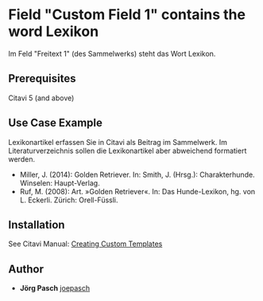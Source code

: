 # Field "Custom Field 1" contains the word Lexikon

Im Feld "Freitext 1" (des Sammelwerks) steht das Wort Lexikon.

## Prerequisites
Citavi 5 (and above)

## Use Case Example 
Lexikonartikel erfassen Sie in Citavi als Beitrag im Sammelwerk. Im Literaturverzeichnis sollen die Lexikonartikel aber abweichend formatiert werden.


- Miller, J. (2014): Golden Retriever. In: Smith, J. (Hrsg.): Charakterhunde. Winselen: Haupt-Verlag.
- Ruf, M. (2008): Art. »Golden Retriever«. In: Das Hunde-Lexikon, hg. von L. Eckerli. Zürich: Orell-Füssli. 


## Installation
See Citavi Manual: [Creating Custom Templates](http://www.citavi.com/creating_custom_templates)

## Author

* **Jörg Pasch** [joepasch](https://github.com/joepasch)
